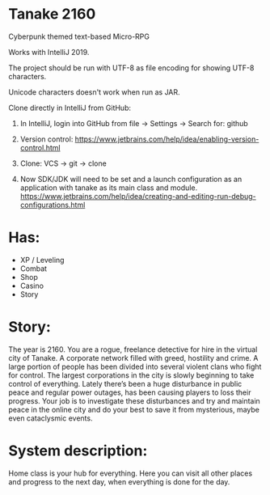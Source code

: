 # Tanake 2160
Cyberpunk themed text-based Micro-RPG

Works with IntelliJ 2019.

The project should be run with UTF-8 as file encoding for showing UTF-8 characters.

Unicode characters doesn't work when run as JAR.

Clone directly in IntelliJ from GitHub:

1. In IntelliJ, login into GitHub from file -> Settings -> Search for: github

2. Version control: https://www.jetbrains.com/help/idea/enabling-version-control.html  

3. Clone: VCS -> git -> clone

4. Now SDK/JDK will need to be set and a launch configuration as an application with tanake as its main class and module.
https://www.jetbrains.com/help/idea/creating-and-editing-run-debug-configurations.html

# Has:

- XP / Leveling 
- Combat 
- Shop
- Casino
- Story

# Story:
The year is 2160. You are a rogue, freelance detective for hire in the virtual
city of Tanake. A corporate network filled with greed, hostility and crime. 
A large portion of people has been divided into several violent clans who fight for control. 
The largest corporations in the city is slowly beginning to take control of everything.
Lately there’s been a huge disturbance in public peace and regular power outages,
has been causing players to loss their progress. Your job is to investigate
these disturbances and try and maintain peace in the online city 
and do your best to save it from mysterious, maybe even cataclysmic events.

# System description:
Home class is your hub for everything. Here you can visit all other places and progress to the next day, when everything is done for the day. 
